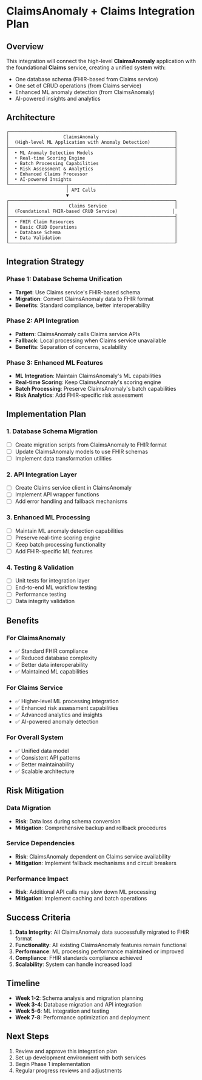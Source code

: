# ClaimsAnomaly + Claims Integration Plan

## Overview

This integration will connect the high-level **ClaimsAnomaly** application with the foundational **Claims** service, creating a unified system with:
- One database schema (FHIR-based from Claims service)
- One set of CRUD operations (from Claims service)
- Enhanced ML anomaly detection (from ClaimsAnomaly)
- AI-powered insights and analytics

## Architecture

```
┌─────────────────────────────────────────────────────────────┐
│                    ClaimsAnomaly                            │
│  (High-level ML Application with Anomaly Detection)         │
├─────────────────────────────────────────────────────────────┤
│  • ML Anomaly Detection Models                              │
│  • Real-time Scoring Engine                                 │
│  • Batch Processing Capabilities                            │
│  • Risk Assessment & Analytics                              │
│  • Enhanced Claims Processor                                │
│  • AI-powered Insights                                      │
└─────────────────────┬───────────────────────────────────────┘
                      │ API Calls
                      ▼
┌─────────────────────────────────────────────────────────────┐
│                      Claims Service                         │
│  (Foundational FHIR-based CRUD Service)                    │
├─────────────────────────────────────────────────────────────┤
│  • FHIR Claim Resources                                     │
│  • Basic CRUD Operations                                    │
│  • Database Schema                                          │
│  • Data Validation                                          │
└─────────────────────────────────────────────────────────────┘
```

## Integration Strategy

### Phase 1: Database Schema Unification
- **Target**: Use Claims service's FHIR-based schema
- **Migration**: Convert ClaimsAnomaly data to FHIR format
- **Benefits**: Standard compliance, better interoperability

### Phase 2: API Integration
- **Pattern**: ClaimsAnomaly calls Claims service APIs
- **Fallback**: Local processing when Claims service unavailable
- **Benefits**: Separation of concerns, scalability

### Phase 3: Enhanced ML Features
- **ML Integration**: Maintain ClaimsAnomaly's ML capabilities
- **Real-time Scoring**: Keep ClaimsAnomaly's scoring engine
- **Batch Processing**: Preserve ClaimsAnomaly's batch capabilities
- **Risk Analytics**: Add FHIR-specific risk assessment

## Implementation Plan

### 1. Database Schema Migration
- [ ] Create migration scripts from ClaimsAnomaly to FHIR format
- [ ] Update ClaimsAnomaly models to use FHIR schemas
- [ ] Implement data transformation utilities

### 2. API Integration Layer
- [ ] Create Claims service client in ClaimsAnomaly
- [ ] Implement API wrapper functions
- [ ] Add error handling and fallback mechanisms

### 3. Enhanced ML Processing
- [ ] Maintain ML anomaly detection capabilities
- [ ] Preserve real-time scoring engine
- [ ] Keep batch processing functionality
- [ ] Add FHIR-specific ML features

### 4. Testing & Validation
- [ ] Unit tests for integration layer
- [ ] End-to-end ML workflow testing
- [ ] Performance testing
- [ ] Data integrity validation

## Benefits

### For ClaimsAnomaly
- ✅ Standard FHIR compliance
- ✅ Reduced database complexity
- ✅ Better data interoperability
- ✅ Maintained ML capabilities

### For Claims Service
- ✅ Higher-level ML processing integration
- ✅ Enhanced risk assessment capabilities
- ✅ Advanced analytics and insights
- ✅ AI-powered anomaly detection

### For Overall System
- ✅ Unified data model
- ✅ Consistent API patterns
- ✅ Better maintainability
- ✅ Scalable architecture

## Risk Mitigation

### Data Migration
- **Risk**: Data loss during schema conversion
- **Mitigation**: Comprehensive backup and rollback procedures

### Service Dependencies
- **Risk**: ClaimsAnomaly dependent on Claims service availability
- **Mitigation**: Implement fallback mechanisms and circuit breakers

### Performance Impact
- **Risk**: Additional API calls may slow down ML processing
- **Mitigation**: Implement caching and batch operations

## Success Criteria

1. **Data Integrity**: All ClaimsAnomaly data successfully migrated to FHIR format
2. **Functionality**: All existing ClaimsAnomaly features remain functional
3. **Performance**: ML processing performance maintained or improved
4. **Compliance**: FHIR standards compliance achieved
5. **Scalability**: System can handle increased load

## Timeline

- **Week 1-2**: Schema analysis and migration planning
- **Week 3-4**: Database migration and API integration
- **Week 5-6**: ML integration and testing
- **Week 7-8**: Performance optimization and deployment

## Next Steps

1. Review and approve this integration plan
2. Set up development environment with both services
3. Begin Phase 1 implementation
4. Regular progress reviews and adjustments 